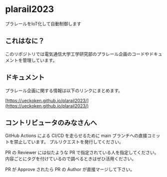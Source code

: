 # plarail2023

プラレールをIoT化して自動制御します

## これはなに？

このリポジトリでは電気通信大学工学研究部のプラレール企画のコードやドキュメントを管理しています。

## ドキュメント

プラレール企画に関する情報は以下のリンクにまとめます。

[https://ueckoken.github.io/plarail2023/](https://ueckoken.github.io/plarail2023/)

## コントリビュータのみなさんへ

GitHub Actions による CI/CD を走らせるために main ブランチへの直接コミットを禁止しています。 プルリクエストを発行してください。

PR の Reviewer には似たような PR で指定されている人を指定してください。内容ごとにタグを付けているので調べるときはぜひ活用ください。

PR が Approve されたら PR の Author が直接マージして下さい。
